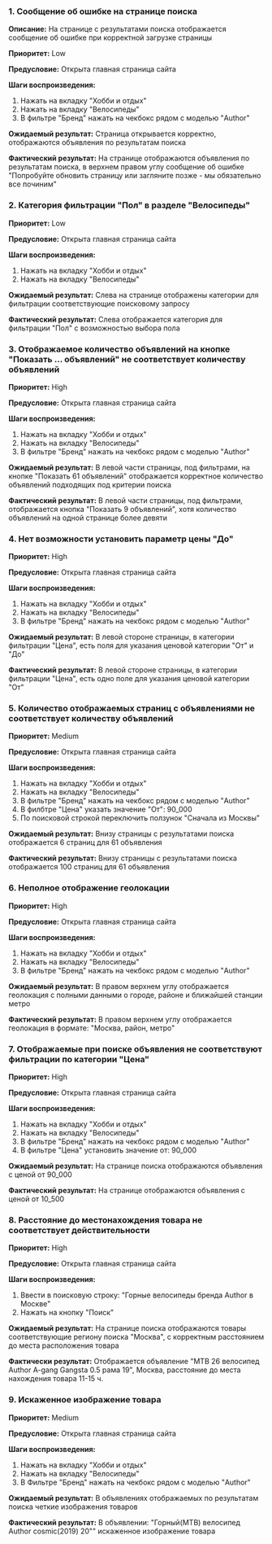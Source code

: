 ### 1. Сообщение об ошибке на странице поиска

**Описание:** На странице с результатами поиска отображается сообщение об ошибке при корректной загрузке страницы

**Приоритет:** Low

**Предусловие:** Открыта главная страница сайта

**Шаги воспроизведения:**

1. Нажать на вкладку "Хобби и отдых"
2. Нажать на вкладку "Велосипеды"
3. В фильтре "Бренд" нажать на чекбокс рядом с моделью "Author"

**Ожидаемый результат:** Страница открывается корректно, отображаются объявления по результатам поиска

**Фактический результат:** На странице отображаются объявления по результатам поиска, в верхнем правом углу сообщение об ошибке "Попробуйте обновить страницу или загляните позже - мы обязательно все починим"



### 2. Категория фильтрации "Пол" в разделе "Велосипеды"

**Приоритет:** Low

**Предусловие:** Открыта главная страница сайта

**Шаги воспроизведения:**

1. Нажать на вкладку "Хобби и отдых"
2. Нажать на вкладку "Велосипеды"

**Ожидаемый результат:** Слева на странице отображены категории для фильтрации соответствующие поисковому запросу

**Фактический результат:** Слева отображается категория для фильтрации "Пол" с возможностью выбора пола



### 3. Отображаемое количество объявлений на кнопке "Показать ... объявлений" не соответствует количеству объявлений

**Приоритет:** High

**Предусловие:** Открыта главная страница сайта

**Шаги воспроизведения:**

1. Нажать на вкладку "Хобби и отдых"
2. Нажать на вкладку "Велосипеды"
3. В фильтре "Бренд" нажать на чекбокс рядом с моделью "Author"

**Ожидаемый результат:** В левой части страницы, под фильтрами, на кнопке "Показать 61 объявлений" отображается корректное количество объявлений подходящих под критерии поиска

**Фактический результат:** В левой части страницы, под фильтрами, отображается кнопка "Показать 9 объявлений", хотя количество объявлений на одной странице более девяти



### 4. Нет возможности установить параметр цены "До"

**Приоритет:** High

**Предусловие:** Открыта главная страница сайта

**Шаги воспроизведения:**

1. Нажать на вкладку "Хобби и отдых"
2. Нажать на вкладку "Велосипеды"
3. В фильтре "Бренд" нажать на чекбокс рядом с моделью "Author"

**Ожидаемый результат:** В левой стороне страницы, в категории фильтрации "Цена", есть поля для указания ценовой категории "От" и "До"

**Фактический результат:** В левой стороне страницы, в категории фильтрации "Цена", есть одно поле для указания ценовой категории "От"



### 5. Количество отображаемых страниц с объявлениями не соответствует количеству объявлений

**Приоритет:** Medium

**Предусловие:** Открыта главная страница сайта

**Шаги воспроизведения:**

1. Нажать на вкладку "Хобби и отдых"
2. Нажать на вкладку "Велосипеды"
3. В фильтре "Бренд" нажать на чекбокс рядом с моделью "Author"
4. В филбтре "Цена" указать значение "От": 90_000
5. По поисковой строкой переключить ползунок "Сначала из Москвы"

**Ожидаемый результат:** Внизу страницы с результатами поиска отображается 6 страниц для 61 объявления

**Фактический результат:** Внизу страницы с результатами поиска отображается 100 страниц для 61 объявления



### 6. Неполное отображение геолокации

**Приоритет:** High

**Предусловие:** Открыта главная страница сайта

**Шаги воспроизведения:**

1. Нажать на вкладку "Хобби и отдых"
2. Нажать на вкладку "Велосипеды"
3. В фильтре "Бренд" нажать на чекбокс рядом с моделью "Author"

**Ожидаемый результат:** В правом верхнем углу отображается геолокация с полными данными о городе, районе и ближайшей станции метро

**Фактический результат:** В правом верхнем углу отображается геолокация в формате: "Москва, район, метро"


### 7. Отображаемые при поиске объявления не соответствуют фильтрации по категории "Цена"

**Приоритет:** High

**Предусловие:** Открыта главная страница сайта

**Шаги воспроизведения:**

1. Нажать на вкладку "Хобби и отдых"
2. Нажать на вкладку "Велосипеды"
3. В фильтре "Бренд" нажать на чекбокс рядом с моделью "Author"
4. В фильтре "Цена" установить значение от: 90_000

**Ожидаемый результат:** На странице поиска отображаются объявления с ценой от 90_000

**Фактический результат:** На странице отображаются объявления с ценой от 10_500


### 8. Расстояние до местонахождения товара не соответствует действительности

**Приоритет:** High

**Предусловие:** Открыта главная страница сайта

**Шаги воспроизведения:**

1. Ввести в поисковую строку: "Горные велосипеды бренда Author в Москве"
2. Нажать на кнопку "Поиск"

**Ожидаемый результат:** На странице поиска отображаются товары соответствующие региону поиска "Москва", с корректным расстоянием до места расположения товара

**Фактически результат:** Отображается объявление "MTB 26 велосипед Author A-gang Gangsta 0.5 рама 19", Москва, расстояние до места нахождения товара 11-15 ч.


### 9. Искаженное изображение товара

**Приоритет:** Medium

**Предусловие:** Открыта главная страница сайта

**Шаги воспроизведения:**

1. Нажать на вкладку "Хобби и отдых"
2. Нажать на вкладку "Велосипеды"
3. В Фильтре "Бренд" нажать на чекбокс рядом с моделью "Author"

**Ожидаемый результат:** В объявлениях отображаемых по результатам поиска четкие изображения товаров

**Фактический результат:** В объявлении: "Горный(МТВ) велосипед Author cosmic(2019) 20"" искаженное изображение товара
